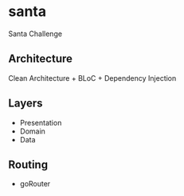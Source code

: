 # santa

Santa Challenge

## Architecture
Clean Architecture + BLoC + Dependency Injection

## Layers
- Presentation
- Domain
- Data

## Routing
- goRouter